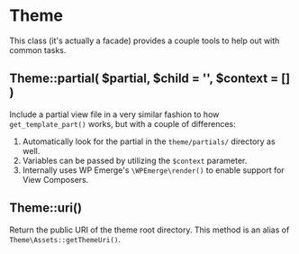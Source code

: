# Theme

This class (it's actually a facade) provides a couple tools to help out with common tasks.

## Theme::partial( $partial, $child = '', $context = [] )

Include a partial view file in a very similar fashion to how `get_template_part()` works, but with a couple of differences:

1. Automatically look for the partial in the `theme/partials/` directory as well.
2. Variables can be passed by utilizing the `$context` parameter.
3. Internally uses WP Emerge's `\WPEmerge\render()` to enable support for View Composers.

## Theme::uri()

Return the public URI of the theme root directory.
This method is an alias of `Theme\Assets::getThemeUri()`.
